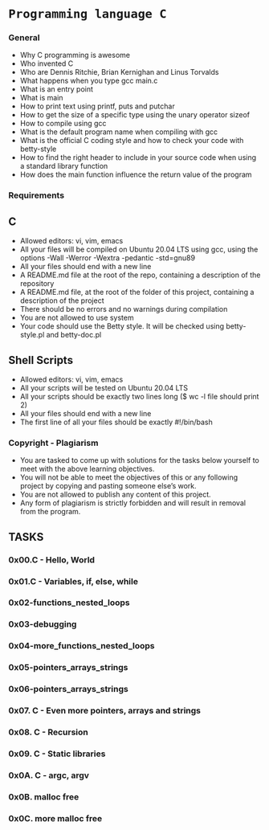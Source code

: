 # `Programming language C` 
### General
* Why C programming is awesome
* Who invented C
* Who are Dennis Ritchie, Brian Kernighan and Linus Torvalds
* What happens when you type gcc main.c
* What is an entry point
* What is main
* How to print text using printf, puts and putchar
* How to get the size of a specific type using the unary operator sizeof
* How to compile using gcc
* What is the default program name when compiling with gcc
* What is the official C coding style and how to check your code with betty-style
* How to find the right header to include in your source code when using a standard library function
* How does the main function influence the return value of the program
### Requirements
## C
* Allowed editors: vi, vim, emacs
* All your files will be compiled on Ubuntu 20.04 LTS using gcc, using the options -Wall -Werror -Wextra -pedantic -std=gnu89
* All your files should end with a new line
* A README.md file at the root of the repo, containing a description of the repository
* A README.md file, at the root of the folder of this project, containing a description of the project
* There should be no errors and no warnings during compilation
* You are not allowed to use system
* Your code should use the Betty style. It will be checked using betty-style.pl and betty-doc.pl
## Shell Scripts
* Allowed editors: vi, vim, emacs
* All your scripts will be tested on Ubuntu 20.04 LTS
* All your scripts should be exactly two lines long ($ wc -l file should print 2)
* All your files should end with a new line
* The first line of all your files should be exactly #!/bin/bash
### Copyright - Plagiarism
* You are tasked to come up with solutions for the tasks below yourself to meet with the above learning objectives.
* You will not be able to meet the objectives of this or any following project by copying and pasting someone else’s work.
* You are not allowed to publish any content of this project.
* Any form of plagiarism is strictly forbidden and will result in removal from the program.
## TASKS
### 0x00.C - Hello, World
### 0x01.C - Variables, if, else, while
### 0x02-functions_nested_loops
### 0x03-debugging
### 0x04-more_functions_nested_loops
### 0x05-pointers_arrays_strings
### 0x06-pointers_arrays_strings
### 0x07. C - Even more pointers, arrays and strings
### 0x08. C - Recursion
### 0x09. C - Static libraries
### 0x0A. C - argc, argv
### 0x0B. malloc free
### 0x0C. more malloc free
